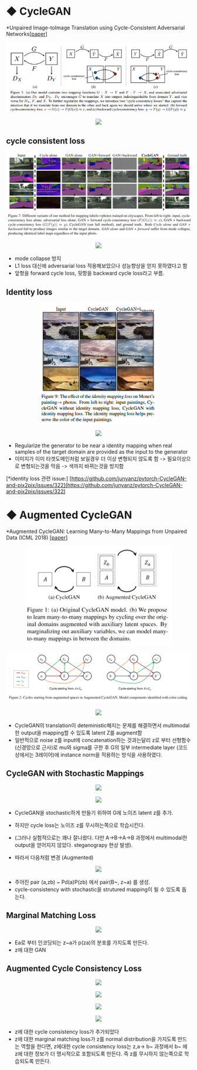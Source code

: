 # ◆  CycleGAN
*Unpaired Image-toImage Translation using Cycle-Consistent Adversarial Networks[[paper]](https://arxiv.org/pdf/1703.10593.pdf)

<p align="center">
<img src="https://raw.githubusercontent.com/ppooiiuuyh/Survey_img2img_effects_of_losses/master/assets/cyclegan.png">
</p>


<p align="center">
<img src="https://latex.codecogs.com/gif.latex?L(G,F,D_X,D_Y)&space;=&space;L_{GAN}(G,D_Y,X,Y)&space;&plus;&space;L_{GAN}(F,D_X,Y,X)&space;&plus;&space;\lambda&space;L_{cyc}(G,F)">
</p>

  
  
## cycle consistent loss
<p align="center">
<img src="https://raw.githubusercontent.com/ppooiiuuyh/Survey_img2img_effects_of_losses/master/assets/cyclegan_comprisons.png">
</p>

<p align="center">
<img src="https://latex.codecogs.com/gif.latex?L_{cyc}(G,F)=&space;\mathbb{E}_{x&space;\sim&space;P_{data}(x))}[||F(G(x))-x||_1]&space;&plus;&space;\mathbb{E}_{y&space;\sim&space;P_{data}(y))}[||G(F(x))-y||_1]">
</p>



* mode collapse 방지
* L1 loss 대신에 adversarial loss 적용해보았으나 성능향상을 얻지 못하였다고 함
* 앞항을 forward cycle loss, 뒷항을 backward cycle loss라고 부름. 


  
  
## Identity loss

<p align="center">
<img src="https://raw.githubusercontent.com/ppooiiuuyh/Survey_img2img_effects_of_losses/master/assets/cyclegan_identityloss.PNG">
</p>

<p align="center">
<img src="https://latex.codecogs.com/gif.latex?L_{identity}(G,F)&space;=&space;\mathbb{E}_{y\sim&space;P_{data(y)}}[||G(y)-y||_1]&space;&plus;&space;\mathbb{E}_{x&space;\sim&space;P{data(X)}}[||F(x)-x||_1]">
</p>

* Regularize the generator to be near a identity mapping when real samples of the target domain are provided as the input to the generator
* 이미지가 이미 타겟도메인처럼 보일경우 더 이상 변형되지 않도록 함 -> 필요이상으로 변형되는것을 막음 -> 색까지 바뀌는것을 방지함

[*identity loss 관련 issue:] [https://github.com/junyanz/pytorch-CycleGAN-and-pix2pix/issues/322](https://github.com/junyanz/pytorch-CycleGAN-and-pix2pix/issues/322)


# ◆ Augmented CycleGAN
*Augmented CycleGAN: Learning Many-to-Many Mappings from Unpaired Data (ICML 2018) [[paper]](https://arxiv.org/pdf/1802.10151.pdf)
<p align="center">
<img src="https://raw.githubusercontent.com/ppooiiuuyh/Survey_img2img_effects_of_losses/master/assets/augcyclegan2.PNG" width="400">
</p>

<p align="center">
<img src="https://raw.githubusercontent.com/ppooiiuuyh/Survey_img2img_effects_of_losses/master/assets/augcyclegan.PNG">
</p>


<p align="center">
<img src="https://latex.codecogs.com/gif.latex?L_{A&space;\times&space;Z_b&space;\rightarrow&space;B&space;\times&space;Z_a}&space;=&space;L_{GAN}^B(D_B,G_{AB})&space;&plus;&space;L_{GAN}^{Z_a}(D_{Z_a},E_A,G_{AB})&space;&plus;&space;\gamma_1&space;L_{CYC}^A(G_AB,G_BA,E_A)&plus;\gamma_2&space;L_{CYC}^{Z_b}(G_{AB},E_B)">
</p>


* CycleGAN의 translation이 deteministic해지는 문제를 해결하면서 multimodal한 output을 mapping할 수 있도록 latent Z를 augment함
* 일반적으로 noise z를 input에 concatenation하는 것과는달리 z로 부터 선형함수(신경망으로 근사)로 mu와 sigma를 구한 후 G의 일부 intermediate layer (코드상에서는 3레이어)에 instance norm을 적용하는 방식을 사용하였다.

## CycleGAN with Stochastic Mappings
<p align="center">
<img src="https://latex.codecogs.com/gif.latex?L_{GAN}^B(G_{AB},D_B)&space;=&space;\mathbb{E}_{b&space;\sim&space;P_d(b)}[logD_B(b)]&plus;\mathbb{E}_{a&space;\sim&space;P_d(a),z&space;\sim&space;p(z)}[log(1-D_(G_{AB(a,z)}))]">
</p>
<p align="center">
<img src="https://latex.codecogs.com/gif.latex?L_{CYC}^A(G_{AB},G_{BA})&space;=&space;\mathbb{E}_{a&space;\sim&space;P_d(a),z_1,z_2&space;\sim&space;p(z)}||G_{BA}(G_{AB}(a,z_1),z_2))-a||_1">
</p>


* CycleGAN을 stochastic하게 만들기 위하여 G에 노이즈 latent z를 추가.
* 하지만 cycle loss는 노이즈 z를 무시하는쪽으로 학습시킨다.
* (그러나 실험적으로는 꽤나 잘나왔다. 다만 A->B->A->B 과정에서 multimodal한 output을 얻어지지 않았다. steganograpy 현상 발생).


* 따라서 다음처럼 변경 (Augmented)
<p align="center">
<img src="https://latex.codecogs.com/gif.latex?\tilde{b}&space;=&space;G_{AB}(a,z_b),&space;\tilde{z_b}&space;=&space;E_A(a,\tilde{b})">
</p>

* 주어진 pair (a,zb) ~ Pd(a)P(zb) 에서 pair(B~, z~a) 를 생성.
* cycle-consistency with stochastic을 strutured mapping이 될 수 있도록 돕는다.

## Marginal Matching Loss
<p align="center">
<img src="https://latex.codecogs.com/gif.latex?L_{GAN}^{Z_a}(E_A,G_{AB},D_Z_a)&space;=&space;\mathbb{E}_{z_a&space;\sim&space;p(z_a)}[logD_Z_a(z_a)]&space;&plus;&space;\mathbb{E}_{a&space;\sim&space;p_d(a),z_b&space;\sim&space;p(z_b)}[log(1-D_Z_a(\tilde&space;z_a))]">
</p>

* Ea로 부터 인코딩되는 z~a가 p(za)의 분포를 가지도록 만든다.
* z에 대한 GAN

## Augmented Cycle Consistency Loss
<p align="center">
<img src="https://latex.codecogs.com/gif.latex?L_{CYC}^A(G_{AB},G_{BA},E_A)&space;=&space;\mathbb{E}_{a\sim&space;P_{d(a)},&space;z_b&space;\sim&space;p(z_b)}[||a'-a||_1]">
</p>

<p align="center">
<img src="https://latex.codecogs.com/gif.latex?\tilde&space;b&space;=&space;G_{AB}(a,z_b),&space;\tilde&space;z_a&space;=&space;E_A(a,&space;\tilde&space;b),&space;a'=G_{BA}(\tilde&space;b,&space;\tilde&space;z_a)">
</p>

<p align="center">
<img src="https://latex.codecogs.com/gif.latex?L_{CYC}^{Z_b}(G_{AB},G_{BA},E_A)=\mathbb{E}_{a&space;\sim&space;P_d(a),z_b\sim&space;P_d(z_b)}||z'_b&space;-&space;z_b||_1">
</p>


<p align="center">
<img src="https://latex.codecogs.com/gif.latex?\tilde&space;z_b&space;=&space;E_B(a,&space;\tilde&space;b),&space;\tilde&space;b&space;=&space;G_{AB}(a,z_b)">
</p>

* z에 대한 cycle consistency loss가 추가되었다
* z에 대한 marginal matching loss가 z를 normal distribution을 가지도록 만드는 역할을 한다면, z에대한 cycle consistency loss는 z,a-> b~ 과정에서 b~ 에 z에 대한 정보가 더 명시적으로 포함되도록 만든다. 즉 z를 무시하지 않는쪽으로 학습되도록 만든다.

